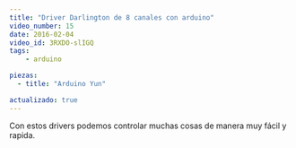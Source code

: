 ```yaml
---
title: "Driver Darlington de 8 canales con arduino"
video_number: 15
date: 2016-02-04
video_id: 3RXDO-slIGQ
tags:
    - arduino

piezas:
  - title: "Arduino Yun"

actualizado: true
---
```


Con estos drivers podemos controlar muchas cosas de manera muy fácil y rapida.
